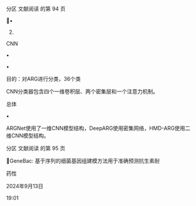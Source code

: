分区 文献阅读 的第 94 页

•

2.

CNN

•

•

目的：对ARG进行分类，36个类

CNN分类器包含四个一维卷积层、两个密集层和一个注意力机制。

总体

•

ARGNet使用了一维CNN模型结构，DeepARG使用密集网络，HMD-ARG使用二维CNN模型结构。

分区 文献阅读 的第 95 页

GeneBac: 基于序列的细菌基因组建模方法用于准确预测抗生素耐

药性

2024年9月13日

19:01